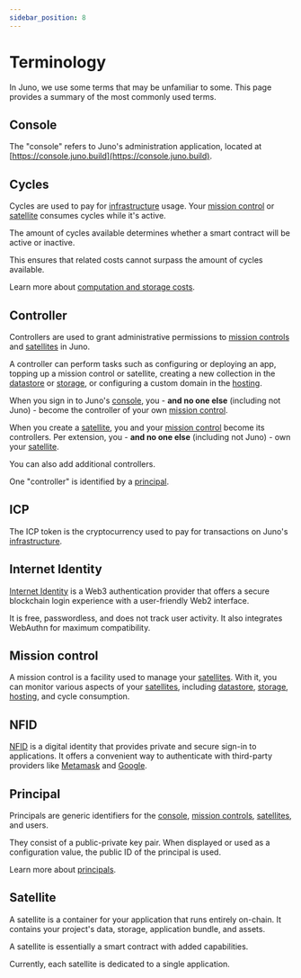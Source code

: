 ```yaml
---
sidebar_position: 8
---
```


# Terminology

In Juno, we use some terms that may be unfamiliar to some. This page provides a summary of the most commonly used terms.

## Console

The "console" refers to Juno's administration application, located at [https://console.juno.build](https://console.juno.build).

## Cycles

Cycles are used to pay for [infrastructure] usage. Your [mission control] or [satellite] consumes cycles while it's active.

The amount of cycles available determines whether a smart contract will be active or inactive.

This ensures that related costs cannot surpass the amount of cycles available.

Learn more about [computation and storage costs](https://internetcomputer.org/docs/current/developer-docs/deploy/computation-and-storage-costs).

## Controller

Controllers are used to grant administrative permissions to [mission controls] and [satellites] in Juno.

A controller can perform tasks such as configuring or deploying an app, topping up a mission control or satellite, creating a new collection in the [datastore](build/datastore.md) or [storage](build/storage.md), or configuring a custom domain in the [hosting](build/hosting.md).

When you sign in to Juno's [console], you - **and no one else** (including not Juno) - become the controller of your own [mission control].

When you create a [satellite], you and your [mission control] become its controllers. Per extension, you - **and no one else** (including not Juno) - own your [satellite].

You can also add additional controllers.

One "controller" is identified by a [principal](terminology.md#principal).

## ICP

The ICP token is the cryptocurrency used to pay for transactions on Juno's [infrastructure].

## Internet Identity

[Internet Identity](https://internetcomputer.org/internet-identity) is a Web3 authentication provider that offers a secure blockchain login experience with a user-friendly Web2 interface.

It is free, passwordless, and does not track user activity. It also integrates WebAuthn for maximum compatibility.

## Mission control

A mission control is a facility used to manage your [satellites]. With it, you can monitor various aspects of your [satellites], including [datastore](build/datastore.md), [storage](build/storage.md), [hosting](build/hosting.md), and cycle consumption.

## NFID

[NFID](https://nfid.one) is a digital identity that provides private and secure sign-in to applications. It offers a convenient way to authenticate with third-party providers like [Metamask](https://metamask.io/) and [Google](https://www.google.com/account/about/).

## Principal

Principals are generic identifiers for the [console], [mission controls], [satellites], and users.

They consist of a public-private key pair. When displayed or used as a configuration value, the public ID of the principal is used.

Learn more about [principals](https://internetcomputer.org/docs/current/references/ic-interface-spec#principal).

## Satellite

A satellite is a container for your application that runs entirely on-chain. It contains your project's data, storage, application bundle, and assets.

A satellite is essentially a smart contract with added capabilities.

Currently, each satellite is dedicated to a single application.

[console]: terminology.md#console
[satellite]: terminology.md#satellite
[satellites]: terminology.md#satellite
[mission control]: terminology.md#mission-control
[mission controls]: terminology.md#mission-control
[infrastructure]: category/infrastructure
